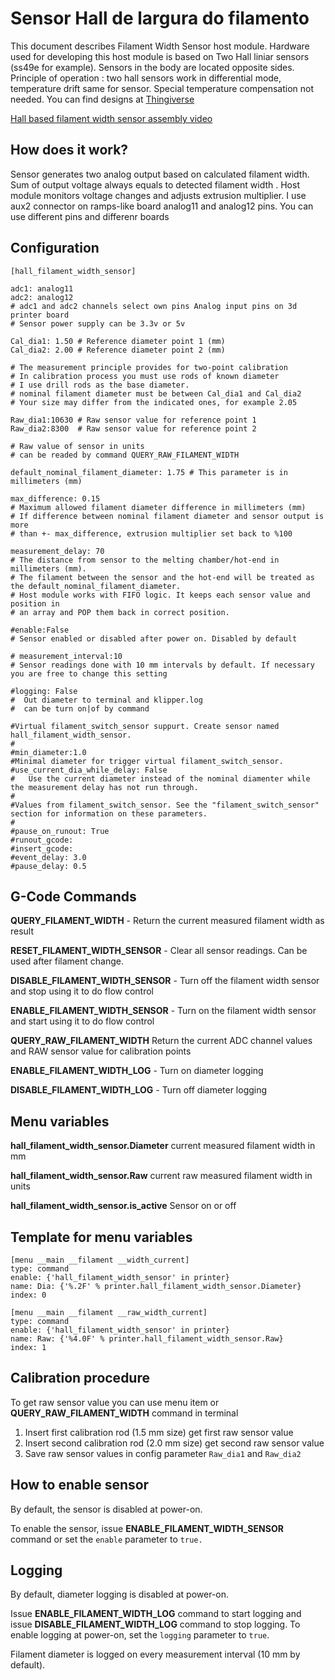 # Sensor Hall de largura do filamento

This document describes Filament Width Sensor host module. Hardware used for developing this host module is based on Two Hall liniar sensors (ss49e for example). Sensors in the body are located opposite sides. Principle of operation : two hall sensors work in differential mode, temperature drift same for sensor. Special temperature compensation not needed. You can find designs at [Thingiverse](https://www.thingiverse.com/thing:4138933)

[Hall based filament width sensor assembly video](https://www.youtube.com/watch?v=TDO9tME8vp4)

## How does it work?

Sensor generates two analog output based on calculated filament width. Sum of output voltage always equals to detected filament width . Host module monitors voltage changes and adjusts extrusion multiplier. I use aux2 connector on ramps-like board analog11 and analog12 pins. You can use different pins and differenr boards

## Configuration

```
[hall_filament_width_sensor]

adc1: analog11
adc2: analog12
# adc1 and adc2 channels select own pins Analog input pins on 3d printer board
# Sensor power supply can be 3.3v or 5v

Cal_dia1: 1.50 # Reference diameter point 1 (mm)
Cal_dia2: 2.00 # Reference diameter point 2 (mm)

# The measurement principle provides for two-point calibration
# In calibration process you must use rods of known diameter
# I use drill rods as the base diameter.
# nominal filament diameter must be between Cal_dia1 and Cal_dia2
# Your size may differ from the indicated ones, for example 2.05

Raw_dia1:10630 # Raw sensor value for reference point 1
Raw_dia2:8300  # Raw sensor value for reference point 2

# Raw value of sensor in units
# can be readed by command QUERY_RAW_FILAMENT_WIDTH

default_nominal_filament_diameter: 1.75 # This parameter is in millimeters (mm)

max_difference: 0.15
# Maximum allowed filament diameter difference in millimeters (mm)
# If difference between nominal filament diameter and sensor output is more
# than +- max_difference, extrusion multiplier set back to %100

measurement_delay: 70
# The distance from sensor to the melting chamber/hot-end in millimeters (mm).
# The filament between the sensor and the hot-end will be treated as the default_nominal_filament_diameter.
# Host module works with FIFO logic. It keeps each sensor value and position in
# an array and POP them back in correct position.

#enable:False
# Sensor enabled or disabled after power on. Disabled by default

# measurement_interval:10
# Sensor readings done with 10 mm intervals by default. If necessary you are free to change this setting

#logging: False
#  Out diameter to terminal and klipper.log
#  can be turn on|of by command

#Virtual filament_switch_sensor suppurt. Create sensor named hall_filament_width_sensor.
#
#min_diameter:1.0
#Minimal diameter for trigger virtual filament_switch_sensor.
#use_current_dia_while_delay: False
#   Use the current diameter instead of the nominal diamenter while the measurement delay has not run through.
#
#Values from filament_switch_sensor. See the "filament_switch_sensor" section for information on these parameters.
#
#pause_on_runout: True
#runout_gcode:
#insert_gcode:
#event_delay: 3.0
#pause_delay: 0.5
```

## G-Code Commands

**QUERY_FILAMENT_WIDTH** - Return the current measured filament width as result

**RESET_FILAMENT_WIDTH_SENSOR** - Clear all sensor readings. Can be used after filament change.

**DISABLE_FILAMENT_WIDTH_SENSOR** - Turn off the filament width sensor and stop using it to do flow control

**ENABLE_FILAMENT_WIDTH_SENSOR** - Turn on the filament width sensor and start using it to do flow control

**QUERY_RAW_FILAMENT_WIDTH** Return the current ADC channel values and RAW sensor value for calibration points

**ENABLE_FILAMENT_WIDTH_LOG** - Turn on diameter logging

**DISABLE_FILAMENT_WIDTH_LOG** - Turn off diameter logging

## Menu variables

**hall_filament_width_sensor.Diameter** current measured filament width in mm

**hall_filament_width_sensor.Raw** current raw measured filament width in units

**hall_filament_width_sensor.is_active** Sensor on or off

## Template for menu variables

```
[menu __main __filament __width_current]
type: command
enable: {'hall_filament_width_sensor' in printer}
name: Dia: {'%.2F' % printer.hall_filament_width_sensor.Diameter}
index: 0

[menu __main __filament __raw_width_current]
type: command
enable: {'hall_filament_width_sensor' in printer}
name: Raw: {'%4.0F' % printer.hall_filament_width_sensor.Raw}
index: 1
```

## Calibration procedure

To get raw sensor value you can use menu item or **QUERY_RAW_FILAMENT_WIDTH** command in terminal

1. Insert first calibration rod (1.5 mm size) get first raw sensor value
1. Insert second calibration rod (2.0 mm size) get second raw sensor value
1. Save raw sensor values in config parameter `Raw_dia1` and `Raw_dia2`

## How to enable sensor

By default, the sensor is disabled at power-on.

To enable the sensor, issue **ENABLE_FILAMENT_WIDTH_SENSOR** command or set the `enable` parameter to `true.`

## Logging

By default, diameter logging is disabled at power-on.

Issue **ENABLE_FILAMENT_WIDTH_LOG** command to start logging and issue **DISABLE_FILAMENT_WIDTH_LOG** command to stop logging. To enable logging at power-on, set the `logging` parameter to `true`.

Filament diameter is logged on every measurement interval (10 mm by default).
